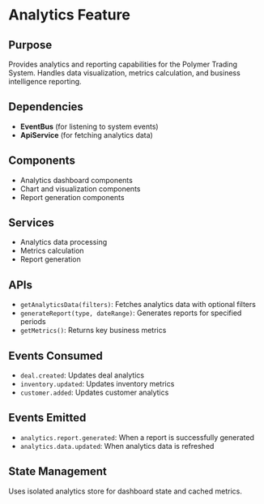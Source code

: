 # Analytics Feature

## Purpose
Provides analytics and reporting capabilities for the Polymer Trading System. Handles data visualization, metrics calculation, and business intelligence reporting.

## Dependencies
- **EventBus** (for listening to system events)
- **ApiService** (for fetching analytics data)

## Components
- Analytics dashboard components
- Chart and visualization components
- Report generation components

## Services
- Analytics data processing
- Metrics calculation
- Report generation

## APIs
- `getAnalyticsData(filters)`: Fetches analytics data with optional filters
- `generateReport(type, dateRange)`: Generates reports for specified periods
- `getMetrics()`: Returns key business metrics

## Events Consumed
- `deal.created`: Updates deal analytics
- `inventory.updated`: Updates inventory metrics
- `customer.added`: Updates customer analytics

## Events Emitted
- `analytics.report.generated`: When a report is successfully generated
- `analytics.data.updated`: When analytics data is refreshed

## State Management
Uses isolated analytics store for dashboard state and cached metrics.